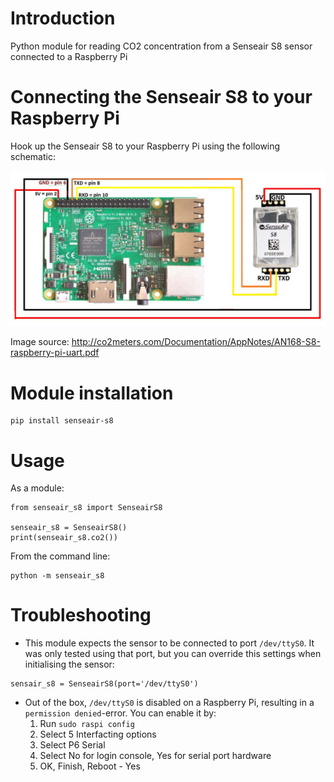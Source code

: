 # Introduction
Python module for reading CO2 concentration from a Senseair S8 sensor connected to a Raspberry Pi

# Connecting the Senseair S8 to your Raspberry Pi
Hook up the Senseair S8 to your Raspberry Pi using the following schematic: 

![Connection schematic](connection_schematic.PNG "Connection schematic")

Image source: http://co2meters.com/Documentation/AppNotes/AN168-S8-raspberry-pi-uart.pdf 

# Module installation
```
pip install senseair-s8
```

# Usage
As a module:
```
from senseair_s8 import SenseairS8

senseair_s8 = SenseairS8()    
print(senseair_s8.co2())
```

From the command line:
```
python -m senseair_s8
```

# Troubleshooting
- This module expects the sensor to be connected to port `/dev/ttyS0`. It was only tested using that port, but you can override this settings when initialising the sensor:
```
sensair_s8 = SenseairS8(port='/dev/ttyS0')
```
- Out of the box, `/dev/ttyS0` is disabled on a Raspberry Pi, resulting in a `permission denied`-error. You can enable it by:
    1. Run `sudo raspi config`
    2. Select 5 Interfacting options
    3. Select P6 Serial
    4. Select No for login console, Yes for serial port hardware
    5. OK, Finish, Reboot - Yes